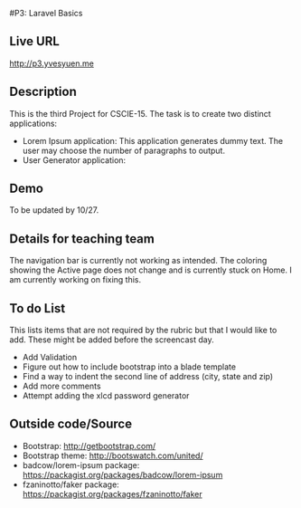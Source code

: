 #P3: Laravel Basics

## Live URL
<http://p3.yvesyuen.me>

## Description
This is the third Project for CSCIE-15. The task is to create two distinct applications: 
- Lorem Ipsum application: This application generates dummy text. The user may choose the number of paragraphs to output.
- User Generator application: 

## Demo
To be updated by 10/27.

## Details for teaching team
The navigation bar is currently not working as intended. The coloring showing the Active page does not change and is currently stuck on Home. I am currently working on fixing this. 

## To do List
This lists items that are not required by the rubric but that I would like to add. These might be added before the screencast day. 
- Add Validation
- Figure out how to include bootstrap into a blade template
- Find a way to indent the second line of address (city, state and zip)
- Add more comments
- Attempt adding the xlcd password generator


## Outside code/Source
- Bootstrap: http://getbootstrap.com/
- Bootstrap theme: http://bootswatch.com/united/
- badcow/lorem-ipsum package: https://packagist.org/packages/badcow/lorem-ipsum
- fzaninotto/faker package: https://packagist.org/packages/fzaninotto/faker
